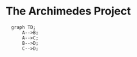 # The Archimedes Project 

```mermaid
  graph TD;
      A-->B;
      A-->C;
      B-->D;
      C-->D;
```

